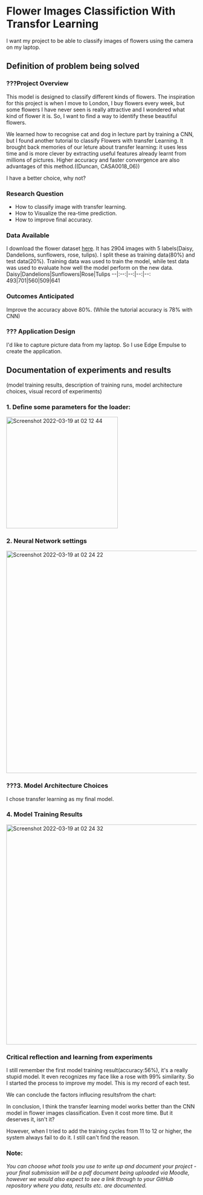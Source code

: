 # Flower Images Classifiction With Transfor Learning
I want my project to be able to classify images of flowers using the camera on my laptop.

## Definition of problem being solved 

### ???Project Overview

This model is designed to classify different kinds of flowers. The inspiration for this project is when I move to London, I buy flowers every week, but some flowers I have never seen is really attractive and I wondered what kind of flower it is. So, I want to find a way to identify these beautiful flowers.

We learned how to recognise cat and dog in lecture part by training a CNN, but I found another tutorial to classify Flowers with transfer Learning. It brought back memories of our leture about transfer learning: it uses less time and is more clever by extracting useful features already learnt from millions of pictures. Higher accuracy and faster convergence are also advantages of this method.((Duncan, CASA0018_06))

I have a better choice, why not?

### Research Question
- How to classify image with transfer learning.
- How to Visualize the rea-time prediction. 
- How to improve final accuracy.

### Data Available

I download the flower dataset [here](http://download.tensorflow.org/example_images/flower_photos.tgz). It has 2904 images with 5 labels(Daisy, Dandelions, sunflowers, rose, tulips). I split these as training data(80%) and test data(20%). Training data was used to train the model, while test data was used to evaluate how well the model perform on the new data.
Daisy|Dandelions|Sunflowers|Rose|Tulips
--|:--:|--:|--:|--:
493|701|560|509|641

### Outcomes Anticipated

Improve the accuracy above 80%. (While the tutorial accuracy is 78% with CNN)

### ??? Application Design

I'd like to capture picture data from my laptop. So I use Edge Empulse to create the application.


## Documentation of experiments and results 
(model training results, description of training runs, model architecture choices, visual record of experiments) 
### 1. Define some parameters for the loader:
<img width="295" alt="Screenshot 2022-03-19 at 02 12 44" src="https://user-images.githubusercontent.com/99146042/159103828-4645091d-7100-40c1-8b9a-f582c03be10f.png">


### 2. Neural Network settings

<img width="588" alt="Screenshot 2022-03-19 at 02 24 22" src="https://user-images.githubusercontent.com/99146042/159103172-0b6f89c9-c527-47fc-bb08-615604bbc883.png">

### ???3. Model Architecture Choices

I chose transfer learning as my final model.

### 4. Model Training Results

<img width="582" alt="Screenshot 2022-03-19 at 02 24 32" src="https://user-images.githubusercontent.com/99146042/159103308-89146791-136c-411d-ae30-f240fcf30d0a.png">


### Critical reflection and learning from experiments 
I still remember the first model training result(accuracy:56%), it's a really stupid model. It even recognizes my face like a rose with 99% similarity. So I started the process to improve my model. This is my record of each test.


We can conclude the factors influcing resultsfrom the chart:

In conclusion, I think the transfer learning model works better than the CNN model in flower images classification. Even it cost more time. But it deserves it, isn't it?

However, when I tried to add the training cycles from 11 to 12 or higher, the system always fail to do it. I still can't find the reason.


### Note: 
*You can choose what tools you use to write up and document your project - your final submission will be a pdf document being uploaded via Moodle, however we would also expect to see a link through to your GitHub repository where you data, results etc. are documented.*

